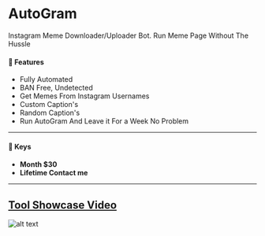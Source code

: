 # AutoGram

Instagram Meme Downloader/Uploader Bot.
Run Meme Page Without The Hussle 

<h4>📕 Features</h4>

<!-- BLOG-POST-LIST:START -->
- Fully Automated
- BAN Free, Undetected
- Get Memes From Instagram Usernames
- Custom Caption's
- Random Caption's  
- Run AutoGram And Leave it For a Week No Problem 
<!-- BLOG-POST-LIST:END -->
  
---
   
<h4> 🔑 Keys <h4>
  
<!-- BLOG-POST-LIST:START -->
- Month $30
- Lifetime Contact me 
---
## [Tool Showcase Video](https://www.youtube.com/watch?v=w1GX4VTilyc)   
 
![alt text](https://cdn.discordapp.com/attachments/899424300120027216/954722261632446494/AUTOOO.png)  
